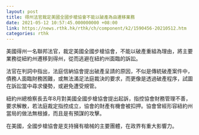 ```yaml
---
layout: post
title: 得州法官裁定美國全國步槍協會不能以破產為由遷移業務
date: 2021-05-12 10:57:45.000000000 +08:00
link: https://news.rthk.hk/rthk/ch/component/k2/1590456-20210512.htm
categories: rthk
---
```


美國得州一名聯邦法官，裁定美國全國步槍協會，不能以破產重組為理由，將主要業務從紐約州遷移到得州，從而逃避在紐約州面臨的訴訟。

法官在判詞中指出，法庭信納協會提出破產呈請的原因，不似是傳統破產案件中，債務人面臨財務困難，或無法滿足法庭裁決的要求，而更像是透過破產程序，試圖在訴訟當中尋求優勢，或避免遭受規管。

紐約州總檢察長去年8月對美國全國步槍協會提出起訴，指控協會財務管理不善，要求解散，若法庭裁定指控成立，協會的財產有機會被扣押。協會曾經形容紐約州當局的做法無根據，而且是有預謀的攻擊。

在美國，全國步槍協會是支持擁有槍械的主要團體，在政界有重大影響力。

